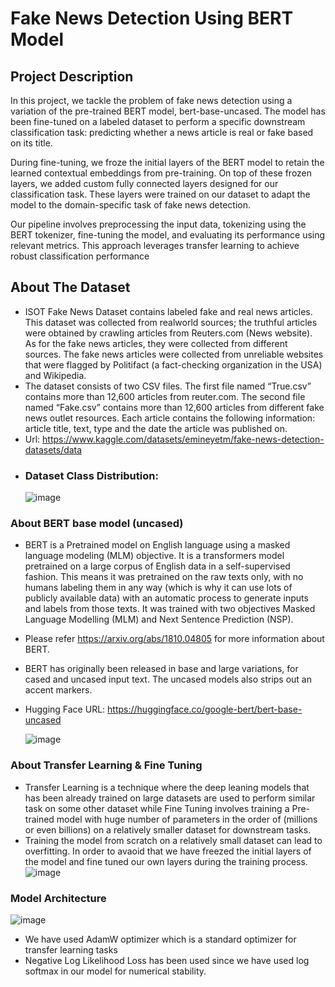 # Fake News Detection Using BERT Model

## Project Description
In this project, we tackle the problem of fake news detection using a variation of the pre-trained BERT model, bert-base-uncased. The model has been fine-tuned on a labeled dataset to perform a specific downstream classification task: predicting whether a news article is real or fake based on its title.

During fine-tuning, we froze the initial layers of the BERT model to retain the learned contextual embeddings from pre-training. On top of these frozen layers, we added custom fully connected layers designed for our classification task. These layers were trained on our dataset to adapt the model to the domain-specific task of fake news detection.

Our pipeline involves preprocessing the input data, tokenizing using the BERT tokenizer, fine-tuning the model, and evaluating its performance using relevant metrics. This approach leverages transfer learning to achieve robust classification performance


## About The Dataset
- ISOT Fake News Dataset contains labeled fake and real news articles. This dataset was collected from realworld sources; the truthful articles were obtained by crawling articles from Reuters.com (News website). As for the fake news articles, they were collected from different sources. The fake news articles were collected from unreliable websites that were flagged by Politifact (a fact-checking organization in the USA) and Wikipedia.
- The dataset consists of two CSV files. The first file named “True.csv” contains more than 12,600 articles from reuter.com. The second file named “Fake.csv” contains more than 12,600 articles from different fake news outlet resources. Each article contains the following information: article title, text, type and the date the article was published on.
- Url: https://www.kaggle.com/datasets/emineyetm/fake-news-detection-datasets/data
- ### Dataset Class Distribution:
  ![image](https://github.com/user-attachments/assets/89471f8f-50e6-47ae-bd9a-fdfd29562b55)

### About BERT base model (uncased)
- BERT is a Pretrained model on English language using a masked language modeling (MLM) objective. It is a transformers model pretrained on a large corpus of English data in a self-supervised fashion. This means it was pretrained on the raw texts only, with no humans labeling them in any way (which is why it can use lots of publicly available data) with an automatic process to generate inputs and labels from those texts. It was trained with two objectives Masked Language Modelling (MLM) and Next Sentence Prediction (NSP).
- Please refer https://arxiv.org/abs/1810.04805 for more information about BERT.
- BERT has originally been released in base and large variations, for cased and uncased input text. The uncased models also strips out an accent markers.
- Hugging Face URL: https://huggingface.co/google-bert/bert-base-uncased
  
  ![image](https://github.com/user-attachments/assets/637d7526-dd82-49d7-b8d8-9974ec2a9b05)

 ### About Transfer Learning & Fine Tuning
 - Transfer Learning is a technique where the deep leaning models that has been already trained on large datasets are used to perform similar task on some other dataset while Fine Tuning involves training a Pre-trained model with huge number of parameters in the order of (millions or even billions) on a relatively smaller dataset for downstream tasks.
 - Training the model from scratch on a relatively small dataset can lead to overfitting. In order to avaoid that we have freezed the initial layers of the model and fine tuned our own layers during the training process.
  ![image](https://github.com/user-attachments/assets/7179443d-1f9d-417e-bc56-c10b8d0786ae)
### Model Architecture

![image](https://github.com/user-attachments/assets/805254ca-a214-4190-a0a8-99a6f988c5ab)

- We have used AdamW optimizer which is a standard optimizer for transfer learning tasks
- Negative Log Likelihood Loss has been used since we have used log softmax in our model for numerical stability. 
